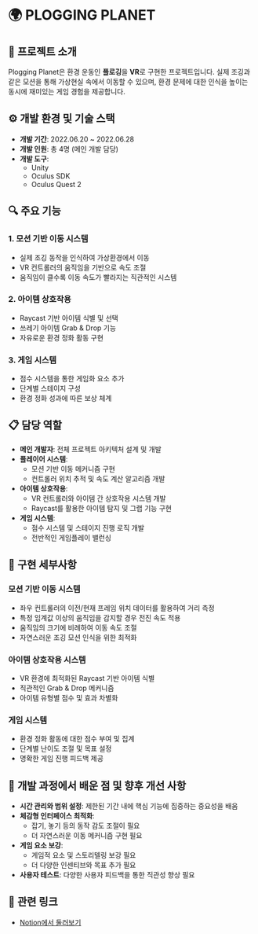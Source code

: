 # 🌍 PLOGGING PLANET

## 📝 프로젝트 소개

Plogging Planet은 환경 운동인 **플로깅**을 **VR**로 구현한 프로젝트입니다. 실제 조깅과 같은 모션을 통해 가상현실 속에서 이동할 수 있으며, 환경 문제에 대한 인식을 높이는 동시에 재미있는 게임 경험을 제공합니다.

## ⚙️ 개발 환경 및 기술 스택

- **개발 기간**: 2022.06.20 ~ 2022.06.28
- **개발 인원**: 총 4명 (메인 개발 담당)
- **개발 도구**: 
  - Unity
  - Oculus SDK
  - Oculus Quest 2

## 🔍 주요 기능

### 1. 모션 기반 이동 시스템
- 실제 조깅 동작을 인식하여 가상환경에서 이동
- VR 컨트롤러의 움직임을 기반으로 속도 조절
- 움직임이 클수록 이동 속도가 빨라지는 직관적인 시스템

### 2. 아이템 상호작용
- Raycast 기반 아이템 식별 및 선택
- 쓰레기 아이템 Grab & Drop 기능
- 자유로운 환경 정화 활동 구현

### 3. 게임 시스템
- 점수 시스템을 통한 게임화 요소 추가
- 단계별 스테이지 구성
- 환경 정화 성과에 따른 보상 체계

## 📋 담당 역할

- **메인 개발자**: 전체 프로젝트 아키텍처 설계 및 개발
- **플레이어 시스템**: 
  - 모션 기반 이동 메커니즘 구현
  - 컨트롤러 위치 추적 및 속도 계산 알고리즘 개발
- **아이템 상호작용**: 
  - VR 컨트롤러와 아이템 간 상호작용 시스템 개발
  - Raycast를 활용한 아이템 탐지 및 그랩 기능 구현
- **게임 시스템**: 
  - 점수 시스템 및 스테이지 진행 로직 개발
  - 전반적인 게임플레이 밸런싱

## 🔧 구현 세부사항

### 모션 기반 이동 시스템
- 좌우 컨트롤러의 이전/현재 프레임 위치 데이터를 활용하여 거리 측정
- 특정 임계값 이상의 움직임을 감지할 경우 전진 속도 적용
- 움직임의 크기에 비례하여 이동 속도 조절
- 자연스러운 조깅 모션 인식을 위한 최적화

### 아이템 상호작용 시스템
- VR 환경에 최적화된 Raycast 기반 아이템 식별
- 직관적인 Grab & Drop 메커니즘
- 아이템 유형별 점수 및 효과 차별화

### 게임 시스템
- 환경 정화 활동에 대한 점수 부여 및 집계
- 단계별 난이도 조절 및 목표 설정
- 명확한 게임 진행 피드백 제공

## 🧠 개발 과정에서 배운 점 및 향후 개선 사항

- **시간 관리와 범위 설정**: 제한된 기간 내에 핵심 기능에 집중하는 중요성을 배움
- **체감형 인터페이스 최적화**: 
  - 잡기, 놓기 등의 동작 감도 조절이 필요
  - 더 자연스러운 이동 메커니즘 구현 필요
- **게임 요소 보강**: 
  - 게임적 요소 및 스토리텔링 보강 필요
  - 더 다양한 인센티브와 목표 추가 필요
- **사용자 테스트**: 다양한 사용자 피드백을 통한 직관성 향상 필요

## 🔗 관련 링크

- [Notion에서 둘러보기](https://heejeonglim.notion.site/Plogging-Planet-10ac50a3cb35483d907fdf5fa0eeaf93?pvs=4)
